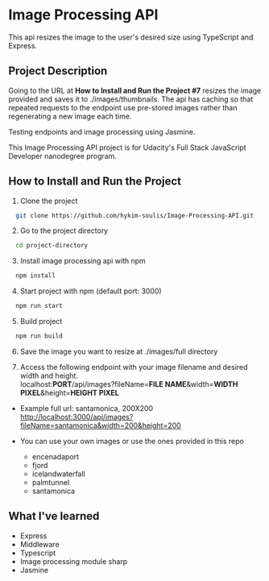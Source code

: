 # Image Processing API

This api resizes the image to the user's desired size using TypeScript and Express.

## Project Description

Going to the URL at **How to Install and Run the Project #7** resizes the image provided and saves it to ./images/thumbnails. The api has caching so that repeated requests to the endpoint use pre-stored images rather than regenerating a new image each time.

Testing endpoints and image processing using Jasmine.

This Image Processing API project is for Udacity's Full Stack JavaScript Developer nanodegree program.

## How to Install and Run the Project

1. Clone the project

```bash
  git clone https://github.com/hykim-soulis/Image-Processing-API.git
```

2. Go to the project directory

```bash
  cd project-directory
```

3. Install image processing api with npm

```bash
  npm install
```

4. Start project with npm (default port: 3000)

```bash
  npm run start
```

5. Build project

```bash
  npm run build
```

6. Save the image you want to resize at ./images/full directory

7. Access the following endpoint with your image filename and desired width and height.<br>
   localhost:**PORT**/api/images?fileName=**FILE NAME**&width=**WIDTH PIXEL**&height=**HEIGHT PIXEL**

- Example full url: santamonica, 200X200 <br>
  [http://localhost:3000/api/images?fileName=santamonica&width=200&height=200](http://localhost:3000/api/images?fileName=santamonica&width=200&height=200)

- You can use your own images or use the ones provided in this repo
  - encenadaport
  - fjord
  - icelandwaterfall
  - palmtunnel
  - santamonica

## What I've learned

- Express
- Middleware
- Typescript
- Image processing module sharp
- Jasmine
